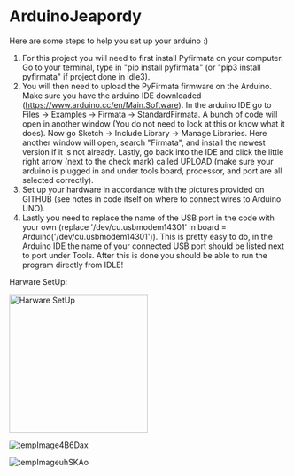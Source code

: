 # ArduinoJeapordy
Here are some steps to help you set up your arduino :)

1. For this project you will need to first install Pyfirmata on your computer.
   Go to your terminal, type in "pip install pyfirmata" (or "pip3 install pyfirmata" if project done in idle3).
2. You will then need to upload the PyFirmata firmware on the Arduino.
   Make sure you have the arduino IDE downloaded (https://www.arduino.cc/en/Main.Software).
   In the arduino IDE go to Files -> Examples -> Firmata -> StandardFirmata.
   A bunch of code will open in another window (You do not need to look at this or know what it does).
   Now go Sketch -> Include Library -> Manage Libraries.
   Here another window will open, search "Firmata", and install the newest version if it is not already.
   Lastly, go back into the IDE and click the little right arrow (next to the check mark) called UPLOAD (make sure your arduino is plugged in and under tools board, processor, and port are all selected correctly).
3. Set up your hardware in accordance with the pictures provided on GITHUB (see notes in code itself on where to connect wires to Arduino UNO).
4. Lastly you need to replace the name of the USB port in the code with your own (replace '/dev/cu.usbmodem14301' in board = Arduino('/dev/cu.usbmodem14301')).
   This is pretty easy to do, in the Arduino IDE the name of your connected USB port should be listed next to port under Tools.
   After this is done you should be able to run the program directly from IDLE!
   
   
   


Harware SetUp:


<img src="https://user-images.githubusercontent.com/57843464/104767500-40b11980-573a-11eb-86c0-4c2d0ad3e75a.gif" alt="Harware SetUp" width="250"/>


![tempImage4B6Dax](https://user-images.githubusercontent.com/57843464/104767500-40b11980-573a-11eb-86c0-4c2d0ad3e75a.gif)









![tempImageuhSKAo](https://user-images.githubusercontent.com/57843464/104767516-4870be00-573a-11eb-8db3-bcdbcf9d50e5.gif)
